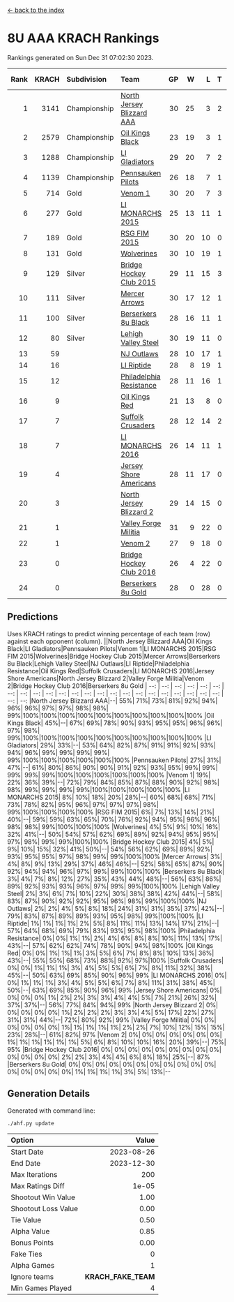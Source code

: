 [<- back to the index](readme.md)
# 8U AAA KRACH Rankings
Rankings generated on Sun Dec 31 07:02:30 2023.

Rank|KRACH|Subdivision|Team|GP|W|L|T|OTW|OTL|SoS|Exp Wins|Win Diff
---:|---:|:---|:---|---:|---:|---:|---:|---:|---:|---:|---:|---:
1|3141|Championship|[North Jersey Blizzard AAA](https://gamesheetstats.com/seasons/3659/teams/140205/schedule)|30|25|3|2|0|0|590|26.8|-0.0
2|2579|Championship|[Oil Kings Black](https://gamesheetstats.com/seasons/3659/teams/140206/schedule)|23|19|3|1|1|0|634|20.3|-0.0
3|1288|Championship|[LI Gladiators](https://gamesheetstats.com/seasons/3659/teams/140201/schedule)|29|20|7|2|1|0|891|21.8|-0.0
4|1139|Championship|[Pennsauken Pilots](https://gamesheetstats.com/seasons/3659/teams/140208/schedule)|26|18|7|1|0|0|826|19.3|-0.0
5|714|Gold|[Venom 1](https://gamesheetstats.com/seasons/3659/teams/140213/schedule)|30|20|7|3|2|1|681|22.3|-0.0
6|277|Gold|[LI MONARCHS 2015](https://gamesheetstats.com/seasons/3659/teams/140198/schedule)|25|13|11|1|0|0|725|14.3|-0.0
7|189|Gold|[RSG FIM 2015](https://gamesheetstats.com/seasons/3659/teams/140210/schedule)|30|20|10|0|0|1|509|20.8|-0.0
8|131|Gold|[Wolverines](https://gamesheetstats.com/seasons/3659/teams/140215/schedule)|30|10|19|1|0|2|932|11.3|-0.0
9|129|Silver|[Bridge Hockey Club 2015](https://gamesheetstats.com/seasons/3659/teams/140194/schedule)|29|11|15|3|1|3|639|13.3|-0.0
10|111|Silver|[Mercer Arrows](https://gamesheetstats.com/seasons/3659/teams/140202/schedule)|30|17|12|1|2|1|319|18.3|-0.0
11|100|Silver|[Berserkers 8u Black](https://gamesheetstats.com/seasons/3659/teams/140192/schedule)|28|16|11|1|0|0|367|17.3|-0.0
12|80|Silver|[Lehigh Valley Steel](https://gamesheetstats.com/seasons/3659/teams/140197/schedule)|30|19|11|0|2|0|373|19.8|-0.0
13|59||[NJ Outlaws](https://gamesheetstats.com/seasons/3659/teams/140203/schedule)|28|10|17|1|1|2|685|11.3|-0.0
14|16||[LI Riptide](https://gamesheetstats.com/seasons/3659/teams/140200/schedule)|28|8|19|1|0|0|603|9.4|0.0
15|12||[Philadelphia Resistance](https://gamesheetstats.com/seasons/3659/teams/140209/schedule)|28|11|16|1|0|0|154|12.4|0.0
16|9||[Oil Kings Red](https://gamesheetstats.com/seasons/3659/teams/140207/schedule)|21|13|8|0|0|1|21|13.9|0.0
17|7||[Suffolk Crusaders](https://gamesheetstats.com/seasons/3659/teams/140211/schedule)|28|12|14|2|2|1|89|13.9|0.0
18|7||[LI MONARCHS 2016](https://gamesheetstats.com/seasons/3659/teams/140199/schedule)|26|14|11|1|2|0|27|15.4|0.0
19|4||[Jersey Shore Americans](https://gamesheetstats.com/seasons/3659/teams/140196/schedule)|28|11|17|0|0|2|111|11.9|0.0
20|3||[North Jersey Blizzard 2](https://gamesheetstats.com/seasons/3659/teams/140204/schedule)|29|14|15|0|2|2|21|14.9|0.0
21|1||[Valley Forge Militia](https://gamesheetstats.com/seasons/3659/teams/140212/schedule)|31|9|22|0|0|1|146|9.9|0.0
22|1||[Venom 2](https://gamesheetstats.com/seasons/3659/teams/140214/schedule)|27|9|18|0|1|0|25|9.9|0.0
23|0||[Bridge Hockey Club 2016](https://gamesheetstats.com/seasons/3659/teams/140195/schedule)|26|4|22|0|0|0|20|4.9|0.0
24|0||[Berserkers 8u Gold](https://gamesheetstats.com/seasons/3659/teams/140193/schedule)|28|0|28|0|0|0|10|0.9|0.0

## Predictions
Uses KRACH ratings to predict winning percentage of each team (row) against each opponent (column).
||North Jersey Blizzard AAA|Oil Kings Black|LI Gladiators|Pennsauken Pilots|Venom 1|LI MONARCHS 2015|RSG FIM 2015|Wolverines|Bridge Hockey Club 2015|Mercer Arrows|Berserkers 8u Black|Lehigh Valley Steel|NJ Outlaws|LI Riptide|Philadelphia Resistance|Oil Kings Red|Suffolk Crusaders|LI MONARCHS 2016|Jersey Shore Americans|North Jersey Blizzard 2|Valley Forge Militia|Venom 2|Bridge Hockey Club 2016|Berserkers 8u Gold
| --: | --: | --: | --: | --: | --: | --: | --: | --: | --: | --: | --: | --: | --: | --: | --: | --: | --: | --: | --: | --: | --: | --: | --: | --: 
|North Jersey Blizzard AAA|--| 55%| 71%| 73%| 81%| 92%| 94%| 96%| 96%| 97%| 97%| 98%| 98%| 99%|100%|100%|100%|100%|100%|100%|100%|100%|100%|100%
|Oil Kings Black| 45%|--| 67%| 69%| 78%| 90%| 93%| 95%| 95%| 96%| 96%| 97%| 98%| 99%|100%|100%|100%|100%|100%|100%|100%|100%|100%|100%
|LI Gladiators| 29%| 33%|--| 53%| 64%| 82%| 87%| 91%| 91%| 92%| 93%| 94%| 96%| 99%| 99%| 99%| 99%| 99%|100%|100%|100%|100%|100%|100%
|Pennsauken Pilots| 27%| 31%| 47%|--| 61%| 80%| 86%| 90%| 90%| 91%| 92%| 93%| 95%| 99%| 99%| 99%| 99%| 99%|100%|100%|100%|100%|100%|100%
|Venom 1| 19%| 22%| 36%| 39%|--| 72%| 79%| 84%| 85%| 87%| 88%| 90%| 92%| 98%| 98%| 99%| 99%| 99%| 99%|100%|100%|100%|100%|100%
|LI MONARCHS 2015|  8%| 10%| 18%| 20%| 28%|--| 60%| 68%| 68%| 71%| 73%| 78%| 82%| 95%| 96%| 97%| 97%| 97%| 98%| 99%|100%|100%|100%|100%
|RSG FIM 2015|  6%|  7%| 13%| 14%| 21%| 40%|--| 59%| 59%| 63%| 65%| 70%| 76%| 92%| 94%| 95%| 96%| 96%| 98%| 98%| 99%|100%|100%|100%
|Wolverines|  4%|  5%|  9%| 10%| 16%| 32%| 41%|--| 50%| 54%| 57%| 62%| 69%| 89%| 92%| 94%| 95%| 95%| 97%| 98%| 99%| 99%|100%|100%
|Bridge Hockey Club 2015|  4%|  5%|  9%| 10%| 15%| 32%| 41%| 50%|--| 54%| 56%| 62%| 69%| 89%| 92%| 93%| 95%| 95%| 97%| 98%| 99%| 99%|100%|100%
|Mercer Arrows|  3%|  4%|  8%|  9%| 13%| 29%| 37%| 46%| 46%|--| 52%| 58%| 65%| 87%| 90%| 92%| 94%| 94%| 96%| 97%| 99%| 99%|100%|100%
|Berserkers 8u Black|  3%|  4%|  7%|  8%| 12%| 27%| 35%| 43%| 44%| 48%|--| 56%| 63%| 86%| 89%| 92%| 93%| 93%| 96%| 97%| 99%| 99%|100%|100%
|Lehigh Valley Steel|  2%|  3%|  6%|  7%| 10%| 22%| 30%| 38%| 38%| 42%| 44%|--| 58%| 83%| 87%| 90%| 92%| 92%| 95%| 96%| 98%| 99%|100%|100%
|NJ Outlaws|  2%|  2%|  4%|  5%|  8%| 18%| 24%| 31%| 31%| 35%| 37%| 42%|--| 79%| 83%| 87%| 89%| 89%| 93%| 95%| 98%| 99%|100%|100%
|LI Riptide|  1%|  1%|  1%|  1%|  2%|  5%|  8%| 11%| 11%| 13%| 14%| 17%| 21%|--| 57%| 64%| 68%| 69%| 79%| 83%| 93%| 95%| 98%|100%
|Philadelphia Resistance|  0%|  0%|  1%|  1%|  2%|  4%|  6%|  8%|  8%| 10%| 11%| 13%| 17%| 43%|--| 57%| 62%| 62%| 74%| 78%| 90%| 94%| 98%|100%
|Oil Kings Red|  0%|  0%|  1%|  1%|  1%|  3%|  5%|  6%|  7%|  8%|  8%| 10%| 13%| 36%| 43%|--| 55%| 55%| 68%| 73%| 88%| 92%| 97%|100%
|Suffolk Crusaders|  0%|  0%|  1%|  1%|  1%|  3%|  4%|  5%|  5%|  6%|  7%|  8%| 11%| 32%| 38%| 45%|--| 50%| 63%| 69%| 85%| 90%| 96%| 99%
|LI MONARCHS 2016|  0%|  0%|  1%|  1%|  1%|  3%|  4%|  5%|  5%|  6%|  7%|  8%| 11%| 31%| 38%| 45%| 50%|--| 63%| 69%| 85%| 90%| 96%| 99%
|Jersey Shore Americans|  0%|  0%|  0%|  0%|  1%|  2%|  2%|  3%|  3%|  4%|  4%|  5%|  7%| 21%| 26%| 32%| 37%| 37%|--| 56%| 77%| 84%| 94%| 99%
|North Jersey Blizzard 2|  0%|  0%|  0%|  0%|  0%|  1%|  2%|  2%|  2%|  3%|  3%|  4%|  5%| 17%| 22%| 27%| 31%| 31%| 44%|--| 72%| 80%| 92%| 99%
|Valley Forge Militia|  0%|  0%|  0%|  0%|  0%|  0%|  1%|  1%|  1%|  1%|  1%|  2%|  2%|  7%| 10%| 12%| 15%| 15%| 23%| 28%|--| 61%| 82%| 97%
|Venom 2|  0%|  0%|  0%|  0%|  0%|  0%|  0%|  1%|  1%|  1%|  1%|  1%|  1%|  5%|  6%|  8%| 10%| 10%| 16%| 20%| 39%|--| 75%| 95%
|Bridge Hockey Club 2016|  0%|  0%|  0%|  0%|  0%|  0%|  0%|  0%|  0%|  0%|  0%|  0%|  0%|  2%|  2%|  3%|  4%|  4%|  6%|  8%| 18%| 25%|--| 87%
|Berserkers 8u Gold|  0%|  0%|  0%|  0%|  0%|  0%|  0%|  0%|  0%|  0%|  0%|  0%|  0%|  0%|  0%|  0%|  1%|  1%|  1%|  1%|  3%|  5%| 13%|--

## Generation Details

Generated with command line:
```
./ahf.py update
```

| Option | Value |
| :----- | ----: |
| Start Date | 2023-08-26 |
| End Date | 2023-12-30 |
| Max Iterations | 200 |
| Max Ratings Diff | 1e-05 |
| Shootout Win Value | 1.00 |
| Shootout Loss Value | 0.00 |
| Tie Value | 0.50 |
| Alpha Value | 0.85 |
| Bonus Points | 0.00 |
| Fake Ties | 0 |
| Alpha Games | 1 |
| Ignore teams | __KRACH_FAKE_TEAM__ |
| Min Games Played | 4 |

